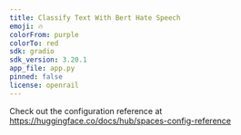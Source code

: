 ```yaml
---
title: Classify Text With Bert Hate Speech
emoji: 🔥
colorFrom: purple
colorTo: red
sdk: gradio
sdk_version: 3.20.1
app_file: app.py
pinned: false
license: openrail
---
```


Check out the configuration reference at https://huggingface.co/docs/hub/spaces-config-reference
